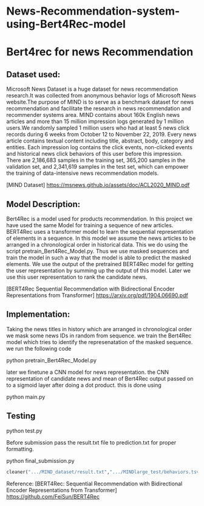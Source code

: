 # News-Recommendation-system-using-Bert4Rec-model

# Bert4rec for news Recommendation 
## Dataset used:
Microsoft News Dataset is a huge dataset for news 
recommendation research.It was collected from anonymous
behavior logs of Microsoft News website.The purpose of
MIND is to serve as a benchmark dataset for news
recommendation and facilitate the research in news
recommendation and recommender systems area.
MIND contains about 160k English news articles and more
than 15 million impression logs generated by 1 million
users.We randomly sampled 1 million users who had at least
5 news click records during 6 weeks from October 12 to
November 22, 2019. Every news article contains textual
content including title, abstract, body, category and entities.
Each impression log contains the click events, non-clicked
events and historical news click behaviors of this user before
this impression.
There are 2,186,683 samples in the training set, 365,200
samples in the validation set, and 2,341,619 samples in the
test set, which can empower the training
of data-intensive news recommendation models.

[MIND Dataset] https://msnews.github.io/assets/doc/ACL2020_MIND.pdf
## Model Description:
Bert4Rec is a model used for products recommendation. In this project we have used the same Model for training a sequence of new articles.
BERT4Rec uses a transformer model to learn the sequential
representation of elements in a sequence. In this model we
assume the news articles to be arranged in a chronological
order in historical data. This we do using the script pretrain_Bert4Rec_Model.py. Thus we use masked sequences and
train the model in such a way that the model is able to
predict the masked elements. 
We use the output of the pretrained
BERT4Rec model for getting the user representation
by summing up the output of this model. Later we use this
user representation to rank the candidate news.

[BERT4Rec Sequential Recommendation with Bidirectional
Encoder Representations from Transformer] https://arxiv.org/pdf/1904.06690.pdf

## Implementation:
Taking the news titles in history which are arranged in chronological order we mask some news IDs in random from sequence. we train the Bert4Rec model which tries to identify the represenatation of the masked sequence.
we run the following code

python pretrain_Bert4Rec_Model.py

later we finetune a CNN model for news representation. the CNN representation of candidate news and mean of Bert4Rec output passed on to a sigmoid layer after doing a dot product.
this is done using

python main.py

## Testing
python test.py

Before submission pass the result.txt file to prediction.txt for proper formatting.

python final_submission.py

```python
cleaner(".../MIND_dataset/result.txt",".../MINDlarge_test/behaviors.tsv","..../MIND_dataset/prediction.txt")
```

Reference:
[BERT4Rec: Sequential Recommendation with Bidirectional Encoder Representations from Transformer]
https://github.com/FeiSun/BERT4Rec

